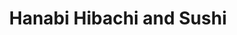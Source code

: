 ---
layout: place
title: Hanabi Hibachi and Sushi
permalink: /texas/fort-worth/hanabi-hibachi-and-sushi.html
stateAbbr: TX
stateName: Texas
cityName: Fort Worth
seo:
  type: restaurant
  links: http://www.hanabi-hibachi-sushi.com/
place_id: ChIJN-I0uo3YTYYRwOQjhjc62Cw
photos:
  - name: >-
      places/ChIJN-I0uo3YTYYRwOQjhjc62Cw/photos/AeeoHcIHhWyJWCo-Itq3IajpDITjag5xTWNPAqz17UBacFYTNw-B1DWV8dcj8WlWx49nExrwt0eOE-xqMZVXzVvglR-g5wyX3y17LmKPoW5SS6mNDMusfNBTlB-ebbPtPXOjOZ3un9vcIbanM1FmCebqSKVx_dBqEGV1mhFafgsBimqF4GGqLr_DOI0K_U6T0gAirXY5N6Jvcx0fh6p_ne4tT--YgtO_EDR8UpZvInFOT_MUlozW6ts9ea6Ws-EPteCZu6WX-YLqwJgVKlJ_aqNgnj3akc5h2nLod37D6ocit3omJ6hbXCcchfbJ92BRjCjN0MA62osdjZcXstsrHhdUbpjRSiqPVK6Qbrw01-9kEbA37KnQNrzvE7VcklzrWEsOFTXFypu70eyukOzD2QHgFqIMUIcEjcVfxEkf9HOARJtVuu8
    widthPx: 1978
    heightPx: 1208
    authorAttributions:
      - displayName: Joe Torres
        uri: https://maps.google.com/maps/contrib/103210289434073192124
        photoUri: >-
          https://lh3.googleusercontent.com/a-/ALV-UjX6jqKyqN7w-5bi6WvFJ3v_bqCslbIuEa8haku_xHCNecdZZKReCg=s100-p-k-no-mo
    flagContentUri: >-
      https://www.google.com/local/imagery/report/?cb_client=maps_api_places.places_api&image_key=!1e10!2sCIHM0ogKEICAgICk4Z-WwQE&hl=en-US
    googleMapsUri: >-
      https://www.google.com/maps/place//data=!3m4!1e2!3m2!1sCIHM0ogKEICAgICk4Z-WwQE!2e10!4m2!3m1!1s0x864dd88dba34e237:0x2cd83a378623e4c0
  - name: >-
      places/ChIJN-I0uo3YTYYRwOQjhjc62Cw/photos/AeeoHcIl1xl_YsZV_Ybtf81nQX6tidgWEIdsDVSKoJQV9-AHIGt-cmQUKQyodBZNvzCs-hFrrE0lp9WTWYaTfN3iK76-H1ET729T3U9ox7L03vNrpjj7cpgqQozKZggLtmw4bfYRnbG_LqKcyIg36ob41n9GmBd5YklSmc4xYVxvGHJH6xWr085LUKQmFZO9ViE6SHEmZ61CdFYcX_XBBgTWPTOJjbil7xVHi2C5sHx5HekGSlCgryqe92vEPWgZ6WYi_7p9P7FRSefmRXk0WtglsW7hjlYhTCuOSwINEMHAoifof6IPq7LGQAMRcoKcVe1-W6Omhh_tiBeYkJXUCll10Kb81c4LkOe7lsatp9_F2OaOGIZ00RBZa2J71fZRvK47CoNct9aomZe1REVL56thKyjxHN40-pMzm8siskYxWlTDfXSU
    widthPx: 3600
    heightPx: 4800
    authorAttributions:
      - displayName: NICK BROWN
        uri: https://maps.google.com/maps/contrib/105837027919449614828
        photoUri: >-
          https://lh3.googleusercontent.com/a-/ALV-UjXJ8p96rlw7cC-Bant7s_ZKsZHyai1dq-OHletM6efWT3ikDck=s100-p-k-no-mo
    flagContentUri: >-
      https://www.google.com/local/imagery/report/?cb_client=maps_api_places.places_api&image_key=!1e10!2sCIHM0ogKEICAgICdxOLn_AE&hl=en-US
    googleMapsUri: >-
      https://www.google.com/maps/place//data=!3m4!1e2!3m2!1sCIHM0ogKEICAgICdxOLn_AE!2e10!4m2!3m1!1s0x864dd88dba34e237:0x2cd83a378623e4c0
  - name: >-
      places/ChIJN-I0uo3YTYYRwOQjhjc62Cw/photos/AeeoHcJO7oYN8e5S8fu267arOn2qm66n686BVXl_99QFL4dLoYRDl9SDFWT2fBkluf9v3ydIHOyqX9JtLLJ0cBj8WBUo9bsMf83zxLe7UzNzn-fGJknNRbVX_ZxxuQYPvtDcz3Fw7s4SlFfttSD5XpxNSjhEiOy7ebYTtb91Hj8SXf4eAJLEKCR7aYa4msldLnuYVG_wuBdRQ9TC_DdJRVpH16tVMoA99Q4GFvKpm-tWUADkLh8zEzpfLk-Ou7DrTYc06vpqXuCOAqr0MFe-ynuiSXtGkKXeSOEmQUCINbGRKW1y3CMyDrGxXbcs0XFexw7T1bbP3pWaIta9cEZxmGeKyIiXMGzXfl_bqhlSCEioldmySYLgjmTqfyG-FFw9CiS-jnIBrssaOPUfSHW1FNlOouMTapOTwWfregeyqCopdO8MPA
    widthPx: 4032
    heightPx: 2268
    authorAttributions:
      - displayName: Bret Berglund
        uri: https://maps.google.com/maps/contrib/101323267532520084072
        photoUri: >-
          https://lh3.googleusercontent.com/a-/ALV-UjWs2GUmztc6HU7Gmaud3-0pct6M0cN1n_3yOLGNayZMtHX3qn5F=s100-p-k-no-mo
    flagContentUri: >-
      https://www.google.com/local/imagery/report/?cb_client=maps_api_places.places_api&image_key=!1e10!2sCIHM0ogKEICAgMDIj6G6eQ&hl=en-US
    googleMapsUri: >-
      https://www.google.com/maps/place//data=!3m4!1e2!3m2!1sCIHM0ogKEICAgMDIj6G6eQ!2e10!4m2!3m1!1s0x864dd88dba34e237:0x2cd83a378623e4c0
  - name: >-
      places/ChIJN-I0uo3YTYYRwOQjhjc62Cw/photos/AeeoHcLfL74OCFBeh2oQTtumyRxHTBirlW-PNw09gBwsLpBnX0h7MWNCCzZjMo5FkqNFFnDRzlyhefZoKk4RnVWQWXfY0peGbiC1JFnzuoLFx6eX8_ZDEISkYFtsj4K6co1HZRPmIDzP3YGnte1C9E9vsl79JkHQlXFQ0MX0M9rql4JrTIMfQb9KvU6S19crbzi-ynP7V0hQnelZ1RzlGq5oTnUo9c7xeieioEEuLEN9ZFbfsk_TTJq83gxneFLYdM93ZFZAQw-1jmVnlzmLgTreqk7qselI9dI05ExDdTCAaZpVBt6hEVxV24HiSANYwX99sTQfw1vO4xjqfOyp-OFGy93qf8TGKSvTbc4w2vvFBOZTLlWKV813HMizM8RqsI8JusKksjA1MFEWrRRuqgUNsXj5CpAENHu3ll5q_VNqyeNRVLg
    widthPx: 1066
    heightPx: 853
    authorAttributions:
      - displayName: Ward World
        uri: https://maps.google.com/maps/contrib/114456178950738984211
        photoUri: >-
          https://lh3.googleusercontent.com/a-/ALV-UjWrukMnAnEna5fW14G4gzSzH8uEnt_8c041ErKOS9UulW-Ypg8=s100-p-k-no-mo
    flagContentUri: >-
      https://www.google.com/local/imagery/report/?cb_client=maps_api_places.places_api&image_key=!1e10!2sCIHM0ogKEICAgMDQw-GyggE&hl=en-US
    googleMapsUri: >-
      https://www.google.com/maps/place//data=!3m4!1e2!3m2!1sCIHM0ogKEICAgMDQw-GyggE!2e10!4m2!3m1!1s0x864dd88dba34e237:0x2cd83a378623e4c0
  - name: >-
      places/ChIJN-I0uo3YTYYRwOQjhjc62Cw/photos/AeeoHcILjXVKSdgKG7ED_rIGBK9GjkKGgG0W_aVZzWv7e--fVIlMMi6Jk9rpvKKMVGOVw6UwyAksG-eN0jFunh4VB1eJYncy3Mz5sr2WpQbUIemdaX9tDaxc-Tp7Wn1npW37df4OcH4HK6LMkp7PhnxVUkCx3Hkn70yUMerXGNISfgheJiVxrmUnGp8x_JL-BLLfGIGcacNHTEsXAMv6jC69hM8eAFgWJrJSA8wjE1ofc-eCUgFc-oZFwHyCFe9CWsWRWSyN_Zw98hR8ED1tL6DBTt72IUiG5YXvGIBFA7MpVzLjeMNqdnkRKfn9pLLoJEXNwrMVxz4Q39WIOvjAXflm878lZoJSAhQ9sicYwlEhgAo5w5s0I16tE5tYAvyEbZCYvuMzJPhLnz8gm380qO7810zxLYZl4yFx17nLzq_PmS3ZCmM
    widthPx: 3000
    heightPx: 4000
    authorAttributions:
      - displayName: Tyson Haslam
        uri: https://maps.google.com/maps/contrib/101128678798048730170
        photoUri: >-
          https://lh3.googleusercontent.com/a-/ALV-UjU3wZLoOIYsHEuTSu5rc-HHPI5Uc4QW53i2G5PGIRm0D2yU1kjjvg=s100-p-k-no-mo
    flagContentUri: >-
      https://www.google.com/local/imagery/report/?cb_client=maps_api_places.places_api&image_key=!1e10!2sCIHM0ogKEICAgIC9-vPWuQE&hl=en-US
    googleMapsUri: >-
      https://www.google.com/maps/place//data=!3m4!1e2!3m2!1sCIHM0ogKEICAgIC9-vPWuQE!2e10!4m2!3m1!1s0x864dd88dba34e237:0x2cd83a378623e4c0
  - name: >-
      places/ChIJN-I0uo3YTYYRwOQjhjc62Cw/photos/AeeoHcL1obbP_BlyytYxAH6MHZq6EnDEpUJJ1wxNyXyCrZzniWpfUEKkCxYQnHGy4gm_XafW7aGZNpq4EU9rpvN9iziE7h6_wpwdNzYN90dsU10iCC8S_3SLHqHLBM4NldUtGdY2gwMuDxYL2lLpNTbhxqJ55v2hA-c1gYPfHYY8uzl5yWLIjUyD-Rbtg_d7-SvnhoFLrB8_Yly2c9b7zbHrMzCyEKWisAnRMrF5xhJjxCEDl5B8htf0gclFg-BLnto7ILvJeE8hI9T2FCTQkqSgZAhZfGMl2zU6MPbg7YuYRoSmWnGk5O2Jyhdm9EjxKMef0TI8LikkVT5sLLKfjA8OQIbtAR40OkUZSD7FTUXYcElEbGK22OfwnTomh_aZqhpZMwL7PyQNnXFbAw_hNEBRqRYH_W3nLlAE5CLKzJimYDE
    widthPx: 3072
    heightPx: 4080
    authorAttributions:
      - displayName: Todd “Red Dirt Rambler” Line
        uri: https://maps.google.com/maps/contrib/111240442107052839893
        photoUri: >-
          https://lh3.googleusercontent.com/a-/ALV-UjV25VyOubhCLnr7zy5nHG8K1wHUsoAnt4yn9_3GndjmAKWQuBSZWA=s100-p-k-no-mo
    flagContentUri: >-
      https://www.google.com/local/imagery/report/?cb_client=maps_api_places.places_api&image_key=!1e10!2sCIHM0ogKEICAgICfxMHzbw&hl=en-US
    googleMapsUri: >-
      https://www.google.com/maps/place//data=!3m4!1e2!3m2!1sCIHM0ogKEICAgICfxMHzbw!2e10!4m2!3m1!1s0x864dd88dba34e237:0x2cd83a378623e4c0
  - name: >-
      places/ChIJN-I0uo3YTYYRwOQjhjc62Cw/photos/AeeoHcKiruld63Rh9iwJ2UTTUQKx8lVsBhuCfA5ILbJzfVGlH2dbObOnSQwUctmNXVzxTY5JUGnQRmTsnwjobqFJcZaG7tek2cjRR3nj_BOvOAhHWYIzpa7UuPOV_tT0n-leuLhSC9FW2gHoxdatEDOKN5OhB66xiai2wc23vMgxMrJ_1LhFamx18yZ5N_KKZZxHVxRrEVw07554DCjST_i77BXw9LZxukMjcN9f5jerB3ea5diQ8VFelo9rl6BtnK-nfQP1i8ZB-Bo-P8u6eyOyIbSgIot3_c6q9Dnw1VD8fIL8W9VMW4ahwm0mBocNaQzZRQG-VNIQDdXKj8ieUo4QkQDwbM5ffmMxV2tIhCh6J_Jhibtl4LZUpo3ISVXdkRGzDH7LWe8E5bvsI9TmnyqotRaJlsIkHt3uauDbLyx2li-820gB
    widthPx: 1600
    heightPx: 1200
    authorAttributions:
      - displayName: eduardo garcia
        uri: https://maps.google.com/maps/contrib/111046282063794821323
        photoUri: >-
          https://lh3.googleusercontent.com/a-/ALV-UjWIVFPp7LbourHYg4yJMIM6bmML2mzP-uw5KxAEcAEY6iakFhsqjw=s100-p-k-no-mo
    flagContentUri: >-
      https://www.google.com/local/imagery/report/?cb_client=maps_api_places.places_api&image_key=!1e10!2sCIHM0ogKEICAgIDxyu3NtQE&hl=en-US
    googleMapsUri: >-
      https://www.google.com/maps/place//data=!3m4!1e2!3m2!1sCIHM0ogKEICAgIDxyu3NtQE!2e10!4m2!3m1!1s0x864dd88dba34e237:0x2cd83a378623e4c0
  - name: >-
      places/ChIJN-I0uo3YTYYRwOQjhjc62Cw/photos/AeeoHcIsRMK7VxZVbyqGr_ExKH22hc1RdjOdpGfWXx_7S6AZMzxppW7lwtWnk1EZ9PcXEvJ6F9-aoWZRsMVxewSuKfL8q5Z90dZMWsRZCpus46TdkHDRO-LbrUmVl_-AudLoVMpAgBhBvnF8n-dx9ulO01QhbGi6h9OkxwmOyLCGy_JjvzKvG7MuhOIt0E1fwuGp8XM6Jr1Ge8fCB_TaRbj1n6thnTYIzU0E5r4utarDyLcSRwFEWtUS-CAZtAfrbson3NesYpv0H6y529FHNICAkJ9BZ3EZctvo0b6jeQlWGWwWHAbhEURR_dsMVMSFkFMjiBacQM4oZCLPBTVUfAIQJn5iTT8FiruzvnW7BVPQ6_CVB122aX1CwHr11xjjJWRWH66d8SEA7X1q2Ie0WTK1uN1tLiJdSiOVJMbkxqqPyePFeqQ
    widthPx: 4032
    heightPx: 2268
    authorAttributions:
      - displayName: Bret Berglund
        uri: https://maps.google.com/maps/contrib/101323267532520084072
        photoUri: >-
          https://lh3.googleusercontent.com/a-/ALV-UjWs2GUmztc6HU7Gmaud3-0pct6M0cN1n_3yOLGNayZMtHX3qn5F=s100-p-k-no-mo
    flagContentUri: >-
      https://www.google.com/local/imagery/report/?cb_client=maps_api_places.places_api&image_key=!1e10!2sCIHM0ogKEICAgICL-LylngE&hl=en-US
    googleMapsUri: >-
      https://www.google.com/maps/place//data=!3m4!1e2!3m2!1sCIHM0ogKEICAgICL-LylngE!2e10!4m2!3m1!1s0x864dd88dba34e237:0x2cd83a378623e4c0
  - name: >-
      places/ChIJN-I0uo3YTYYRwOQjhjc62Cw/photos/AeeoHcJyUmpW-mldF9b6kE428J_MbLxwjfZA0mOjt8c-_UQ8C1gOH9DNOT3vWNrpK0Pod6KH8nuCvGlLR81gvJF6Ij8H59VBOCvpR_u84NhZoswC4n2f4_IcrTKPxREqBvAIh8yjQKxHCadLF3psWLlfotUIa0pEgR5MuN_pqFamM5FHdVSgqqJiW5Kwnr-6JlfdeIaemhp_T8HsUZ5Y7t9UnxYgoc85qk35o2vn2-G1QFZd_rb5gqCZlEsTYXS5BBHqUwITiBp_NOeTFARbfAyH9ICP3DvtnBBEcL9tMqTpxaemi_sziWA-HD4PtvCvvc4gco34ob5FRXdhHcCUHQHRTyqztlPRUcJPT2X8vCslTSjHo0WjaykZ5iWL8Ho5NAwpp6pPlA5ivwJAsvPh1tqlL-MBiSvZ8evj-Vow5NfLOfQd8w
    widthPx: 3024
    heightPx: 4032
    authorAttributions:
      - displayName: Katlynn Cha
        uri: https://maps.google.com/maps/contrib/104285842503858965647
        photoUri: >-
          https://lh3.googleusercontent.com/a/ACg8ocLt_Gk7pqfaCaw5zRFxue6A4hlRKaPWK6j5pDC3Q3Az5uPu3hU=s100-p-k-no-mo
    flagContentUri: >-
      https://www.google.com/local/imagery/report/?cb_client=maps_api_places.places_api&image_key=!1e10!2sCIHM0ogKEICAgIDnqNuOFA&hl=en-US
    googleMapsUri: >-
      https://www.google.com/maps/place//data=!3m4!1e2!3m2!1sCIHM0ogKEICAgIDnqNuOFA!2e10!4m2!3m1!1s0x864dd88dba34e237:0x2cd83a378623e4c0
  - name: >-
      places/ChIJN-I0uo3YTYYRwOQjhjc62Cw/photos/AeeoHcKseJBqcqegKqqzb9X1PxF8FwPSyg-Ptt2JLu_pcBO20UzLmOakMtUChkrV7Vu_ngG-VNEtzrfGy3DxJ6RCikT4zBcsHrvH0gj2SIwsQbyxdt1CmCtN6b_M2YMHjVITpxZd59o78FKsldCif2GagfpXRClO4XrBoUDEzNsan7L5vTDzDCcPiCLTAOjTiY82Po08qgCDWo0j_00TGSjligp_AY3V9Yhmssr8Os_w6EKnYGunLlqSrnr8-lTzOMZvodD54_gMDw4qBFoN_06nPLY7Z7yugJRI99HnDsFz8oW-G7npYommsKggdwTG0k368ylkdgxISYpgNdopJpuBS6-ujQIM_ALDz05M5mEXZCLHEnh-8cSR7o4HEuwqY-eP1fNbQNJsASxXiFVtzZZurWxAhLi-VvDjxzclsFnZPx7u7Q
    widthPx: 3024
    heightPx: 4032
    authorAttributions:
      - displayName: Katlynn Cha
        uri: https://maps.google.com/maps/contrib/104285842503858965647
        photoUri: >-
          https://lh3.googleusercontent.com/a/ACg8ocLt_Gk7pqfaCaw5zRFxue6A4hlRKaPWK6j5pDC3Q3Az5uPu3hU=s100-p-k-no-mo
    flagContentUri: >-
      https://www.google.com/local/imagery/report/?cb_client=maps_api_places.places_api&image_key=!1e10!2sCIHM0ogKEICAgIDnqNuONA&hl=en-US
    googleMapsUri: >-
      https://www.google.com/maps/place//data=!3m4!1e2!3m2!1sCIHM0ogKEICAgIDnqNuONA!2e10!4m2!3m1!1s0x864dd88dba34e237:0x2cd83a378623e4c0
address: '9100 N Fwy #120, Fort Worth, TX 76177, USA'
street: '9100 N Fwy #120'
city: Fort Worth
state: TX
zip: '76177'
country: USA
neighborhood: null
latitude: '32.903639'
longitude: '-97.315648'
accessibility_options:
  wheelchairAccessibleParking: true
  wheelchairAccessibleEntrance: true
  wheelchairAccessibleSeating: true
business_status: OPERATIONAL
name: Hanabi Hibachi and Sushi
google_maps_links:
  directionsUri: >-
    https://www.google.com/maps/dir//''/data=!4m7!4m6!1m1!4e2!1m2!1m1!1s0x864dd88dba34e237:0x2cd83a378623e4c0!3e0
  placeUri: https://maps.google.com/?cid=3231396742786442432
  writeAReviewUri: >-
    https://www.google.com/maps/place//data=!4m3!3m2!1s0x864dd88dba34e237:0x2cd83a378623e4c0!12e1
  reviewsUri: >-
    https://www.google.com/maps/place//data=!4m4!3m3!1s0x864dd88dba34e237:0x2cd83a378623e4c0!9m1!1b1
  photosUri: >-
    https://www.google.com/maps/place//data=!4m3!3m2!1s0x864dd88dba34e237:0x2cd83a378623e4c0!10e5
primary_type: Sushi Restaurant
opening_hours:
  openNow: true
  periods:
    - open:
        day: 0
        hour: 11
        minute: 30
      close:
        day: 0
        hour: 14
        minute: 30
    - open:
        day: 0
        hour: 17
        minute: 0
      close:
        day: 0
        hour: 21
        minute: 0
    - open:
        day: 1
        hour: 11
        minute: 0
      close:
        day: 1
        hour: 14
        minute: 30
    - open:
        day: 1
        hour: 17
        minute: 0
      close:
        day: 1
        hour: 22
        minute: 0
    - open:
        day: 2
        hour: 11
        minute: 0
      close:
        day: 2
        hour: 14
        minute: 30
    - open:
        day: 2
        hour: 17
        minute: 0
      close:
        day: 2
        hour: 22
        minute: 0
    - open:
        day: 3
        hour: 11
        minute: 0
      close:
        day: 3
        hour: 14
        minute: 30
    - open:
        day: 3
        hour: 17
        minute: 0
      close:
        day: 3
        hour: 22
        minute: 0
    - open:
        day: 4
        hour: 11
        minute: 0
      close:
        day: 4
        hour: 14
        minute: 30
    - open:
        day: 4
        hour: 17
        minute: 0
      close:
        day: 4
        hour: 22
        minute: 0
    - open:
        day: 5
        hour: 11
        minute: 0
      close:
        day: 5
        hour: 14
        minute: 30
    - open:
        day: 5
        hour: 17
        minute: 0
      close:
        day: 5
        hour: 22
        minute: 30
    - open:
        day: 6
        hour: 11
        minute: 30
      close:
        day: 6
        hour: 14
        minute: 30
    - open:
        day: 6
        hour: 17
        minute: 0
      close:
        day: 6
        hour: 22
        minute: 30
  weekdayDescriptions:
    - 'Monday: 11:00 AM – 2:30 PM, 5:00 – 10:00 PM'
    - 'Tuesday: 11:00 AM – 2:30 PM, 5:00 – 10:00 PM'
    - 'Wednesday: 11:00 AM – 2:30 PM, 5:00 – 10:00 PM'
    - 'Thursday: 11:00 AM – 2:30 PM, 5:00 – 10:00 PM'
    - 'Friday: 11:00 AM – 2:30 PM, 5:00 – 10:30 PM'
    - 'Saturday: 11:30 AM – 2:30 PM, 5:00 – 10:30 PM'
    - 'Sunday: 11:30 AM – 2:30 PM, 5:00 – 9:00 PM'
  nextCloseTime: '2025-05-04T03:30:00Z'
secondary_opening_hours:
  regular:
    weekdayDescriptions: null
    type: null
  current:
    weekdayDescriptions: null
    type: null
phone: (817) 750-3333
price_level: PRICE_LEVEL_MODERATE
price_range: $20 &ndash; $30
rating: '4.3'
rating_count: 1329
website: http://www.hanabi-hibachi-sushi.com/
description: >-
  Discover Hanabi Hibachi and Sushi in Fort Worth, TX$$$Hanabi Hibachi and Sushi
  in Fort Worth, TX, delivers an inviting experience with its focus on fresh
  Japanese-inspired dishes in a lively yet relaxed environment. The restaurant
  features a variety of expertly prepared sushi rolls and hibachi-grilled
  options, complemented by a full bar that enhances the casual dining
  atmosphere. Visitors can enjoy accessible seating and parking, making it a
  convenient choice for those seeking sushi restaurants in the area. With
  generous portions and a menu that caters to different tastes, including
  vegetarian selections, it's an ideal spot for a satisfying meal. Open for
  lunch and dinner throughout the week, this establishment stands out as a go-to
  option for anyone exploring top-rated sushi near Fort Worth.
generative_summary: >-
  Discover Hanabi Hibachi and Sushi in Fort Worth, TX$$$Hanabi Hibachi and Sushi
  in Fort Worth, TX, delivers an inviting experience with its focus on fresh
  Japanese-inspired dishes in a lively yet relaxed environment. The restaurant
  features a variety of expertly prepared sushi rolls and hibachi-grilled
  options, complemented by a full bar that enhances the casual dining
  atmosphere. Visitors can enjoy accessible seating and parking, making it a
  convenient choice for those seeking sushi restaurants in the area. With
  generous portions and a menu that caters to different tastes, including
  vegetarian selections, it's an ideal spot for a satisfying meal. Open for
  lunch and dinner throughout the week, this establishment stands out as a go-to
  option for anyone exploring top-rated sushi near Fort Worth.
generative_disclosure: Summarized by AI using the Grok-3-Mini model.
reviews:
  - name: >-
      places/ChIJN-I0uo3YTYYRwOQjhjc62Cw/reviews/ChdDSUhNMG9nS0VJQ0FnTURnMGVQWjRBRRAB
    relativePublishTimeDescription: a week ago
    rating: 3
    text:
      text: >-
        This is an updated after our 2nd visit April 21st,2025

        Had a bad experience. Had a birthday party Monday night with the family.
        My wife found a 1 inch metal screw in her rice. No picture we were in
        shock the cook apologized repeatedly but in the end laughed it off.
        Nothing was offered and I still gave my normal tip. I thought long and
        hard before posting but felt it was necessary. Unfortunately, it killed
        the mood of our group.


        We had 7pm reservation for a group of 10 and was seated on time. It
        seems dark inside but when seated at grill not so bad.

        We had the Miso and Salad to start I had the Korean BBQ with mixed
        vegetables and fried rice, the wife had a Sushi Roll and I can't
        remember which one, but it was very good and she shared. The beef was
        better than I expected  doused in soy sauce very tender the vegetables
        were really good and fresh, fried rice was a meh.

        Service was good drinks were mixed well, this was all about celebrating
        our Gransons 11 birthday which he loved. A really neat place to
        celebrate for the kids which they can interact with the chef and family.
        Needless to say he had a blast and that made it a great evening.
      languageCode: en
    originalText:
      text: >-
        This is an updated after our 2nd visit April 21st,2025

        Had a bad experience. Had a birthday party Monday night with the family.
        My wife found a 1 inch metal screw in her rice. No picture we were in
        shock the cook apologized repeatedly but in the end laughed it off.
        Nothing was offered and I still gave my normal tip. I thought long and
        hard before posting but felt it was necessary. Unfortunately, it killed
        the mood of our group.


        We had 7pm reservation for a group of 10 and was seated on time. It
        seems dark inside but when seated at grill not so bad.

        We had the Miso and Salad to start I had the Korean BBQ with mixed
        vegetables and fried rice, the wife had a Sushi Roll and I can't
        remember which one, but it was very good and she shared. The beef was
        better than I expected  doused in soy sauce very tender the vegetables
        were really good and fresh, fried rice was a meh.

        Service was good drinks were mixed well, this was all about celebrating
        our Gransons 11 birthday which he loved. A really neat place to
        celebrate for the kids which they can interact with the chef and family.
        Needless to say he had a blast and that made it a great evening.
      languageCode: en
    authorAttribution:
      displayName: Jim Mcdonald
      uri: https://www.google.com/maps/contrib/104485986796587260914/reviews
      photoUri: >-
        https://lh3.googleusercontent.com/a-/ALV-UjVu6eLUS-7yjyMi8cGhP6fmq72hJRmU3brFDsupLlKj2QbL-wKsWA=s128-c0x00000000-cc-rp-mo-ba6
    publishTime: '2025-04-23T21:54:27.565883Z'
    flagContentUri: >-
      https://www.google.com/local/review/rap/report?postId=ChdDSUhNMG9nS0VJQ0FnTURnMGVQWjRBRRAB&d=17924085&t=1
    googleMapsUri: >-
      https://www.google.com/maps/reviews/data=!4m6!14m5!1m4!2m3!1sChdDSUhNMG9nS0VJQ0FnTURnMGVQWjRBRRAB!2m1!1s0x864dd88dba34e237:0x2cd83a378623e4c0
  - name: >-
      places/ChIJN-I0uo3YTYYRwOQjhjc62Cw/reviews/ChZDSUhNMG9nS0VJQ0FnSUNqOS0zWFd3EAE
    relativePublishTimeDescription: 2 weeks ago
    rating: 5
    text:
      text: >-
        The sushi and Jimmy at the sushi bar are awesome. That was a great
        experience. I will be back, sorry I didn't take any photos, but I will
        next time. I gave a 1 star for service and allow me to explain. The
        waitress never made eye contact. Never checked to see if we wanted
        another drink or anything. I had to request the sushi chef to interrupt
        the group of gabbing waitresses to get my check. She brought it over to
        the seat beside me because all of the empty plates were in front of us.
        I actually had to tell her to remove my plate so that I can sign the
        credit card slip.  Your management should work on proper training on
        waiting of tables and your guests.


        My second visit was fabulous with the chef making a wonderful assortment
        of sushi to try.  There are a lot of choices in this area, but you won't
        find one better.


        The sushi bar service is superb. The server came by and took my empty
        dishes. They now have received 5 stars in all categories.


        I'm now a regular here. This is my sushi place. I always eat at the
        sushi bar.

        I had an amazing salmon belly sushi and can't wait to go again.
      languageCode: en
    originalText:
      text: >-
        The sushi and Jimmy at the sushi bar are awesome. That was a great
        experience. I will be back, sorry I didn't take any photos, but I will
        next time. I gave a 1 star for service and allow me to explain. The
        waitress never made eye contact. Never checked to see if we wanted
        another drink or anything. I had to request the sushi chef to interrupt
        the group of gabbing waitresses to get my check. She brought it over to
        the seat beside me because all of the empty plates were in front of us.
        I actually had to tell her to remove my plate so that I can sign the
        credit card slip.  Your management should work on proper training on
        waiting of tables and your guests.


        My second visit was fabulous with the chef making a wonderful assortment
        of sushi to try.  There are a lot of choices in this area, but you won't
        find one better.


        The sushi bar service is superb. The server came by and took my empty
        dishes. They now have received 5 stars in all categories.


        I'm now a regular here. This is my sushi place. I always eat at the
        sushi bar.

        I had an amazing salmon belly sushi and can't wait to go again.
      languageCode: en
    authorAttribution:
      displayName: Bret Berglund
      uri: https://www.google.com/maps/contrib/101323267532520084072/reviews
      photoUri: >-
        https://lh3.googleusercontent.com/a-/ALV-UjWs2GUmztc6HU7Gmaud3-0pct6M0cN1n_3yOLGNayZMtHX3qn5F=s128-c0x00000000-cc-rp-mo-ba5
    publishTime: '2025-04-13T20:09:38.428829Z'
    flagContentUri: >-
      https://www.google.com/local/review/rap/report?postId=ChZDSUhNMG9nS0VJQ0FnSUNqOS0zWFd3EAE&d=17924085&t=1
    googleMapsUri: >-
      https://www.google.com/maps/reviews/data=!4m6!14m5!1m4!2m3!1sChZDSUhNMG9nS0VJQ0FnSUNqOS0zWFd3EAE!2m1!1s0x864dd88dba34e237:0x2cd83a378623e4c0
  - name: >-
      places/ChIJN-I0uo3YTYYRwOQjhjc62Cw/reviews/ChZDSUhNMG9nS0VJQ0FnSURucU51T0pBEAE
    relativePublishTimeDescription: 7 months ago
    rating: 4
    text:
      text: >-
        Beautiful interior and design. Came here for sushi and the sushi rice
        was  crumbly and not very sweet as to be expected. The slices for sushi
        were very think which for some may be great for portioning but even the
        hand rolls look as if they were cut and rolled quickly without care.
        Taste was still very good and especially enjoyed the white tuna and
        extra sweet shrimp they provided.
      languageCode: en
    originalText:
      text: >-
        Beautiful interior and design. Came here for sushi and the sushi rice
        was  crumbly and not very sweet as to be expected. The slices for sushi
        were very think which for some may be great for portioning but even the
        hand rolls look as if they were cut and rolled quickly without care.
        Taste was still very good and especially enjoyed the white tuna and
        extra sweet shrimp they provided.
      languageCode: en
    authorAttribution:
      displayName: Katlynn Cha
      uri: https://www.google.com/maps/contrib/104285842503858965647/reviews
      photoUri: >-
        https://lh3.googleusercontent.com/a/ACg8ocLt_Gk7pqfaCaw5zRFxue6A4hlRKaPWK6j5pDC3Q3Az5uPu3hU=s128-c0x00000000-cc-rp-mo-ba6
    publishTime: '2024-10-02T17:22:17.409514Z'
    flagContentUri: >-
      https://www.google.com/local/review/rap/report?postId=ChZDSUhNMG9nS0VJQ0FnSURucU51T0pBEAE&d=17924085&t=1
    googleMapsUri: >-
      https://www.google.com/maps/reviews/data=!4m6!14m5!1m4!2m3!1sChZDSUhNMG9nS0VJQ0FnSURucU51T0pBEAE!2m1!1s0x864dd88dba34e237:0x2cd83a378623e4c0
  - name: >-
      places/ChIJN-I0uo3YTYYRwOQjhjc62Cw/reviews/ChdDSUhNMG9nS0VJQ0FnSUM3cktTTzhBRRAB
    relativePublishTimeDescription: 8 months ago
    rating: 3
    text:
      text: >-
        The overall atmosphere is quiet, laid-back very chill. The hibachi side
        had quite a bit of people compared to the two people in the dining side.
        Right off the bat I noticed the lack of server training in this
        location. The dumplings were a little bland and lacked flavor.
        Displaying the dumplings on a colorful dish might be more appealing to
        the eye. The tower was very flavorful. It was paired with a lot of
        delicious sauces. the sushi was overall pretty decent. The Poké bowl
        wasn’t bad. It was just missing a sauce for more flavor. We did add the
        leftover sauce from the tower to the poke bowl and it made a huge
        difference. Overall food wasn’t bad. Perfect if you want a quiet
        restaurant to do some work. The most dissatisfying thing from my
        experience was the service.
      languageCode: en
    originalText:
      text: >-
        The overall atmosphere is quiet, laid-back very chill. The hibachi side
        had quite a bit of people compared to the two people in the dining side.
        Right off the bat I noticed the lack of server training in this
        location. The dumplings were a little bland and lacked flavor.
        Displaying the dumplings on a colorful dish might be more appealing to
        the eye. The tower was very flavorful. It was paired with a lot of
        delicious sauces. the sushi was overall pretty decent. The Poké bowl
        wasn’t bad. It was just missing a sauce for more flavor. We did add the
        leftover sauce from the tower to the poke bowl and it made a huge
        difference. Overall food wasn’t bad. Perfect if you want a quiet
        restaurant to do some work. The most dissatisfying thing from my
        experience was the service.
      languageCode: en
    authorAttribution:
      displayName: Erica Ozuna
      uri: https://www.google.com/maps/contrib/109438720535399800874/reviews
      photoUri: >-
        https://lh3.googleusercontent.com/a-/ALV-UjXc5HWJvEvOeKkMntMCwwfMSprip7MI4ytX-YSE8-O2xbBor0Vqpw=s128-c0x00000000-cc-rp-mo-ba3
    publishTime: '2024-08-13T09:58:22.632426Z'
    flagContentUri: >-
      https://www.google.com/local/review/rap/report?postId=ChdDSUhNMG9nS0VJQ0FnSUM3cktTTzhBRRAB&d=17924085&t=1
    googleMapsUri: >-
      https://www.google.com/maps/reviews/data=!4m6!14m5!1m4!2m3!1sChdDSUhNMG9nS0VJQ0FnSUM3cktTTzhBRRAB!2m1!1s0x864dd88dba34e237:0x2cd83a378623e4c0
  - name: >-
      places/ChIJN-I0uo3YTYYRwOQjhjc62Cw/reviews/ChdDSUhNMG9nS0VJQ0FnTUNJbC11WnVnRRAB
    relativePublishTimeDescription: 4 weeks ago
    rating: 2
    text:
      text: >-
        The atmosphere is quite vibrant, particularly in the Hibachi area.
        Unfortunately, the food didn't meet my expectations. My Hibachi meal,
        which came with a salad, soup, chicken, fried rice, and vegetables, was
        merely average. Given the price, I had anticipated something better. The
        fried rice was particularly disappointing; it tasted more like plain
        white rice with some soy sauce rather than the flavorful dish I
        expected. I had ordered two sides of fried rice, thinking it would
        enhance my meal, but it didn't even come with the main course, which was
        an extra charge.


        The chicken was decent, the salad was refreshing but unremarkable, and
        the soup was a bit too salty for my taste. Since I'm sensitive to
        sodium, that was a downside for me. Overall, I would rate my meal a 2.5
        out of 5.


        The service left much to be desired. After placing my order, I mentioned
        that I would likely be ordering takeout for my partner. The server
        acknowledged this, but when I later tried to place the takeout order,
        she seemed irritated. I had already indicated my intention to order food
        to go.


        Additionally, my friend ordered sushi without avocado due to her
        allergy, and the server nodded in understanding. However, when the sushi
        arrived, my friend reminded the server about the allergy, and the server
        reacted with a disdainful expression and eye roll. It’s unclear if she
        was having a rough day, but my friend had clearly communicated her
        allergy. We also had to repeat ourselves several times, which made me
        wonder if there was a language barrier. Overall, the customer service
        was lacking, characterized by eye rolls and visible annoyance, although
        the front desk staff were friendly.


        As a result, I won’t be returning. The food didn’t justify the cost, and
        the service from our server was disappointing. I hope others have a
        better experience with both the food and the service.
      languageCode: en
    originalText:
      text: >-
        The atmosphere is quite vibrant, particularly in the Hibachi area.
        Unfortunately, the food didn't meet my expectations. My Hibachi meal,
        which came with a salad, soup, chicken, fried rice, and vegetables, was
        merely average. Given the price, I had anticipated something better. The
        fried rice was particularly disappointing; it tasted more like plain
        white rice with some soy sauce rather than the flavorful dish I
        expected. I had ordered two sides of fried rice, thinking it would
        enhance my meal, but it didn't even come with the main course, which was
        an extra charge.


        The chicken was decent, the salad was refreshing but unremarkable, and
        the soup was a bit too salty for my taste. Since I'm sensitive to
        sodium, that was a downside for me. Overall, I would rate my meal a 2.5
        out of 5.


        The service left much to be desired. After placing my order, I mentioned
        that I would likely be ordering takeout for my partner. The server
        acknowledged this, but when I later tried to place the takeout order,
        she seemed irritated. I had already indicated my intention to order food
        to go.


        Additionally, my friend ordered sushi without avocado due to her
        allergy, and the server nodded in understanding. However, when the sushi
        arrived, my friend reminded the server about the allergy, and the server
        reacted with a disdainful expression and eye roll. It’s unclear if she
        was having a rough day, but my friend had clearly communicated her
        allergy. We also had to repeat ourselves several times, which made me
        wonder if there was a language barrier. Overall, the customer service
        was lacking, characterized by eye rolls and visible annoyance, although
        the front desk staff were friendly.


        As a result, I won’t be returning. The food didn’t justify the cost, and
        the service from our server was disappointing. I hope others have a
        better experience with both the food and the service.
      languageCode: en
    authorAttribution:
      displayName: Lizbeth N.
      uri: https://www.google.com/maps/contrib/100931972208488773956/reviews
      photoUri: >-
        https://lh3.googleusercontent.com/a/ACg8ocIoLrucOQ3RlGnvlENDan4GVZrhJeBmbPvDahcrHZtpudgAlQ=s128-c0x00000000-cc-rp-mo-ba6
    publishTime: '2025-04-05T08:49:59.670717Z'
    flagContentUri: >-
      https://www.google.com/local/review/rap/report?postId=ChdDSUhNMG9nS0VJQ0FnTUNJbC11WnVnRRAB&d=17924085&t=1
    googleMapsUri: >-
      https://www.google.com/maps/reviews/data=!4m6!14m5!1m4!2m3!1sChdDSUhNMG9nS0VJQ0FnTUNJbC11WnVnRRAB!2m1!1s0x864dd88dba34e237:0x2cd83a378623e4c0
review_summary: >-
  What Customers Are Saying About This Sushi Spot$$$Folks generally rave about
  the tasty hibachi dishes and oversized sushi rolls that make for a fun and
  filling meal, often highlighting the entertaining preparation style that keeps
  things lively. Many appreciate the reasonable prices and fresh flavors, making
  it a solid pick for anyone craving Japanese-inspired fare close to home. While
  the food often steals the show, some visitors note that service can vary, with
  occasional lapses in attentiveness that might disrupt the experience. Overall,
  it's a welcoming place for groups or families looking for a casual vibe, and
  the positives like flavorful options and affordability tend to outweigh the
  minor hiccups. If you're hunting for reliable sushi places near you, this spot
  delivers a generally enjoyable outing with room for the occasional off day.
review_disclosure: Summarized by AI using the Grok-3-Mini model.
parking_options:
  freeParkingLot: true
  freeStreetParking: true
  valetParking: false
payment_options:
  acceptsCreditCards: true
  acceptsDebitCards: true
  acceptsCashOnly: false
  acceptsNfc: true
allow_dogs: null
curbside_pickup: null
delivery: true
dine_in: true
good_for_children: null
good_for_groups: true
good_for_sports: false
live_music: false
menu_for_children: null
outdoor_seating: false
reservable: true
restroom: null
serves_beer: true
serves_breakfast: false
serves_brunch: false
serves_cocktails: true
serves_coffee: null
serves_dinner: true
serves_dessert: true
serves_lunch: true
serves_vegetarian_food: true
serves_wine: true
takeout: true
update_category: atmosphere
places_description: >-
  Hibachi & a large variety of specialty sushi rolls prepared in a lively,
  modern setting.

---